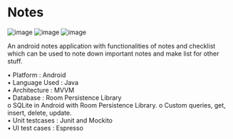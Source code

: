 # Notes</br>

![image](https://user-images.githubusercontent.com/38261562/87845959-deda3900-c8e9-11ea-8f66-5940a0f31e58.png)
![image](https://user-images.githubusercontent.com/38261562/87845967-e994ce00-c8e9-11ea-85a8-f1f5e482bf21.png)
![image](https://user-images.githubusercontent.com/38261562/87845969-ed285500-c8e9-11ea-9978-f755f6e8d009.png)


An android notes application with functionalities of notes and checklist </br>
which can be used to note down important notes and make list for other stuff.

•	Platform    	:	Android</br>
•	Language Used	:	Java</br>
•	Architecture	:	MVVM</br>
•	Database	:	Room Persistence Library</br>
            o	SQLite in Android with Room Persistence Library.
            o	Custom queries, get, insert, delete, update.</br>
•	Unit testcases	:	Junit and Mockito</br>
•	UI test cases	:	Espresso</br>

